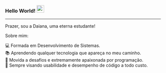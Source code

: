 ### Hello World!  <img src="https://github.com/TheDudeThatCode/TheDudeThatCode/blob/master/Assets/Earth.gif" width="24px">
----

Prazer, sou a Daiana, uma eterna estudante!

Sobre mim:

💻 Formada em Desenvolvimento de Sistemas.<br>
📚 Aprendendo qualquer tecnologia que apareça no meu caminho.<br>
🎯 Movida a desafios e extremamente apaixonada por programação. <br>
📝 Sempre visando usabilidade e desempenho de código a todo custo.
